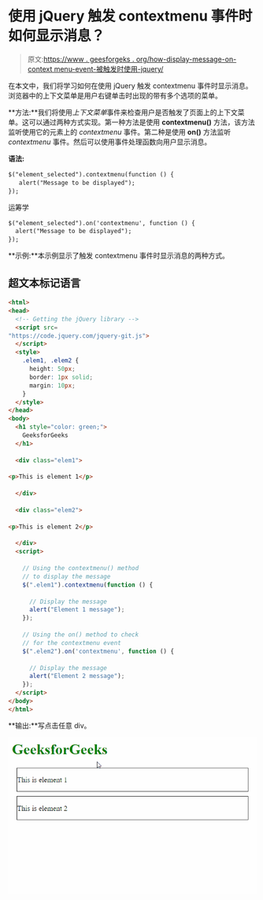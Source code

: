 # 使用 jQuery 触发 contextmenu 事件时如何显示消息？

> 原文:[https://www . geesforgeks . org/how-display-message-on-context menu-event-被触发时使用-jquery/](https://www.geeksforgeeks.org/how-to-display-message-when-the-contextmenu-event-is-triggered-using-jquery/)

在本文中，我们将学习如何在使用 jQuery 触发 contextmenu 事件时显示消息。浏览器中的上下文菜单是用户右键单击时出现的带有多个选项的菜单。

**方法:**我们将使用*上下文菜单*事件来检查用户是否触发了页面上的上下文菜单。这可以通过两种方式实现。第一种方法是使用 **contextmenu()** 方法，该方法监听使用它的元素上的 *contextmenu* 事件。第二种是使用 **on()** 方法监听 *contextmenu* 事件。然后可以使用事件处理函数向用户显示消息。

**语法:**

```html
$("element_selected").contextmenu(function () {
   alert("Message to be displayed");
});
```

运筹学

```html
$("element_selected").on('contextmenu', function () {
  alert("Message to be displayed");
});
```

**示例:**本示例显示了触发 contextmenu 事件时显示消息的两种方式。

## 超文本标记语言

```html
<html>
<head>
  <!-- Getting the jQuery library -->
  <script src=
"https://code.jquery.com/jquery-git.js">
  </script>
  <style>
    .elem1, .elem2 {
      height: 50px;
      border: 1px solid;
      margin: 10px;
    }
  </style>
</head>
<body>
  <h1 style="color: green;">
    GeeksforGeeks
  </h1>

  <div class="elem1">

<p>This is element 1</p>

  </div>

  <div class="elem2">

<p>This is element 2</p>

  </div>
  <script>

    // Using the contextmenu() method
    // to display the message
    $(".elem1").contextmenu(function () {

      // Display the message
      alert("Element 1 message");
    });

    // Using the on() method to check
    // for the contextmenu event
    $(".elem2").on('contextmenu', function () {

      // Display the message
      alert("Element 2 message");
    });
  </script>
</body>
</html>
```

**输出:**写点击任意 div。

![](img/0f88b8a3ed934af3859a8f1f84761e2f.png)